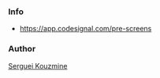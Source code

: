 ### Info

* https://app.codesignal.com/pre-screens

### Author
[Serguei Kouzmine](kouzmine_serguei@yahoo.com)
